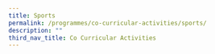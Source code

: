 ```yaml
---
title: Sports
permalink: /programmes/co-curricular-activities/sports/
description: ""
third_nav_title: Co Curricular Activities
---
```

